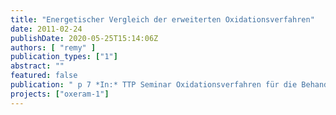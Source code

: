 ```yaml
---
title: "Energetischer Vergleich der erweiterten Oxidationsverfahren"
date: 2011-02-24
publishDate: 2020-05-25T15:14:06Z
authors: [ "remy" ]
publication_types: ["1"]
abstract: ""
featured: false
publication: " p 7 *In:* TTP Seminar Oxidationsverfahren für die Behandlung von Trink- und Abwasser. ZU Berlin. 2011-02-24"
projects: ["oxeram-1"]
---
```


